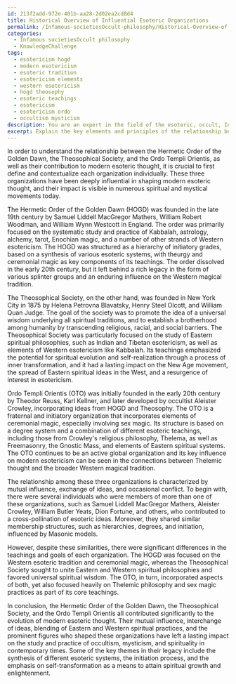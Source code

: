 ```yaml
---
id: 213f2add-972e-401b-aa28-2d02ea2cd8d4
title: Historical Overview of Influential Esoteric Organizations
permalink: /Infamous-societiesOccult-philosophy/Historical-Overview-of-Influential-Esoteric-Organizations/
categories:
  - Infamous societiesOccult philosophy
  - KnowledgeChallenge
tags:
  - esotericism hogd
  - modern esotericism
  - esoteric tradition
  - esotericism elements
  - western esotericism
  - hogd theosophy
  - esoteric teachings
  - esotericism
  - esotericism ordo
  - occultism mysticism
description: You are an expert in the field of the esoteric, occult, Infamous societiesOccult philosophy and Education. You are a writer of tests, challenges, books and deep knowledge on Infamous societiesOccult philosophy for initiates and students to gain deep insights and understanding from. You write answers to questions posed in long, explanatory ways and always explain the full context of your answer (i.e., related concepts, formulas, examples, or history), as well as the step-by-step thinking process you take to answer the challenges. Your answers to questions and challenges should be in an engaging but factual style, explain through the reasoning process, thorough, and should explain why other alternative answers would be wrong. Summarize the key themes, ideas, and conclusions at the end.
excerpt: Explain the key elements and principles of the relationship between the Hermetic Order of the Golden Dawn, the Theosophical Society, and the Ordo Templi Orientis, and how these infamous occult societies have contributed to the evolution of modern esoteric thought, while highlighting the role of prominent figures involved in their development and mutual influence.
---
```

In order to understand the relationship between the Hermetic Order of the Golden Dawn, the Theosophical Society, and the Ordo Templi Orientis, as well as their contribution to modern esoteric thought, it is crucial to first define and contextualize each organization individually. These three organizations have been deeply influential in shaping modern esoteric thought, and their impact is visible in numerous spiritual and mystical movements today.

The Hermetic Order of the Golden Dawn (HOGD) was founded in the late 19th century by Samuel Liddell MacGregor Mathers, William Robert Woodman, and William Wynn Westcott in England. The order was primarily focused on the systematic study and practice of Kabbalah, astrology, alchemy, tarot, Enochian magic, and a number of other strands of Western esotericism. The HOGD was structured as a hierarchy of initiatory grades, based on a synthesis of various esoteric systems, with theurgy and ceremonial magic as key components of its teachings. The order dissolved in the early 20th century, but it left behind a rich legacy in the form of various splinter groups and an enduring influence on the Western magical tradition.

The Theosophical Society, on the other hand, was founded in New York City in 1875 by Helena Petrovna Blavatsky, Henry Steel Olcott, and William Quan Judge. The goal of the society was to promote the idea of a universal wisdom underlying all spiritual traditions, and to establish a brotherhood among humanity by transcending religious, racial, and social barriers. The Theosophical Society was particularly focused on the study of Eastern spiritual philosophies, such as Indian and Tibetan esotericism, as well as elements of Western esotericism like Kabbalah. Its teachings emphasized the potential for spiritual evolution and self-realization through a process of inner transformation, and it had a lasting impact on the New Age movement, the spread of Eastern spiritual ideas in the West, and a resurgence of interest in esotericism.

Ordo Templi Orientis (OTO) was initially founded in the early 20th century by Theodor Reuss, Karl Kellner, and later developed by occultist Aleister Crowley, incorporating ideas from HOGD and Theosophy. The OTO is a fraternal and initiatory organization that incorporates elements of ceremonial magic, especially involving sex magic. Its structure is based on a degree system and a combination of different esoteric teachings, including those from Crowley's religious philosophy, Thelema, as well as Freemasonry, the Gnostic Mass, and elements of Eastern spiritual systems. The OTO continues to be an active global organization and its key influence on modern esotericism can be seen in the connections between Thelemic thought and the broader Western magical tradition.

The relationship among these three organizations is characterized by mutual influence, exchange of ideas, and occasional conflict. To begin with, there were several individuals who were members of more than one of these organizations, such as Samuel Liddell MacGregor Mathers, Aleister Crowley, William Butler Yeats, Dion Fortune, and others, who contributed to a cross-pollination of esoteric ideas. Moreover, they shared similar membership structures, such as hierarchies, degrees, and initiation, influenced by Masonic models.

However, despite these similarities, there were significant differences in the teachings and goals of each organization. The HOGD was focused on the Western esoteric tradition and ceremonial magic, whereas the Theosophical Society sought to unite Eastern and Western spiritual philosophies and favored universal spiritual wisdom. The OTO, in turn, incorporated aspects of both, yet also focused heavily on Thelemic philosophy and sex magic practices as part of its core teachings.

In conclusion, the Hermetic Order of the Golden Dawn, the Theosophical Society, and the Ordo Templi Orientis all contributed significantly to the evolution of modern esoteric thought. Their mutual influence, interchange of ideas, blending of Eastern and Western spiritual practices, and the prominent figures who shaped these organizations have left a lasting impact on the study and practice of occultism, mysticism, and spirituality in contemporary times. Some of the key themes in their legacy include the synthesis of different esoteric systems, the initiation process, and the emphasis on self-transformation as a means to attain spiritual growth and enlightenment.
